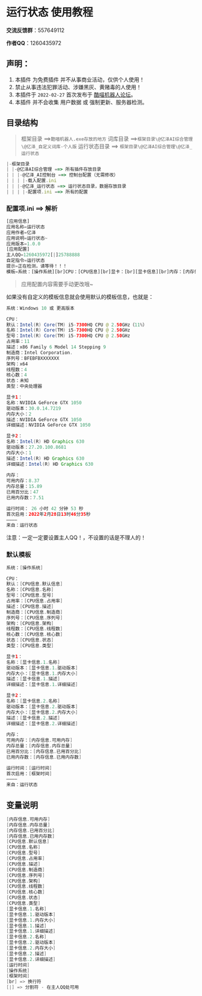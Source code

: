 # 运行状态 使用教程

**交流反馈群**：557649112

**作者QQ**：1260435972

## 声明：

1. 本插件 为免费插件 并不从事商业活动，仅供个人使用！
2. 禁止从事违法犯罪活动、涉嫌黑灰、黄赌毒的人使用！
3. 本插件于 `2022-02-27` 首次发布于 [酷喵机器人论坛](https://bbs.kumbot.cn/forum.php?mod=viewthread&tid=170&fromuid=712)。
4. 本插件 并不会收集 用户数据 或 强制更新、服务器检测。

## 目录结构
> 框架目录 ==>`酷喵机器人.exe存放的地方`
> 词库目录 ==>`框架目录\@亿泽AI综合管理\@亿泽_自定义词库-个人版`
> 运行状态目录 ==> `框架目录\@亿泽AI综合管理\@亿泽_运行状态`

```javascript
|-框架目录
| |-@亿泽AI综合管理 ==> 所有插件存放目录
| | |-@亿泽_AI控制台 ==> 控制台配置（无需修改）
| | | |-载入配置.ini
| | |-@亿泽_运行状态 ==> 运行状态目录，数据存放目录
| | | |-配置项.ini ==> 所有的配置
```

### 配置项.ini ==> 解析

```javascript
[应用信息]
应用名称=运行状态
应用作者=亿泽
应用说明=运行状态~
应用版本=1.0.0
[应用配置]
主人QQ=1260435972[|]25788888
自定指令=运行状态
提示=正在检测，请等待！！！
模板=系统：[操作系统][br]CPU：[CPU信息][br]显卡：[br][显卡信息][br]内存：[内存信息][br]运行时间：[运行时间][br]首次启用：[框架时间][br]————[br]来自：运行状态
```

> 应用配置内容需要手动更改哦~

如果没有自定义的模板信息就会使用默认的模板信息，也就是：

```java
系统：Windows 10 或 更高版本

CPU：
默认：Intel(R) Core(TM) i5-7300HQ CPU @ 2.50GHz（11%）
名称：Intel(R) Core(TM) i5-7300HQ CPU @ 2.50GHz
型号：Intel(R) Core(TM) i5-7300HQ CPU @ 2.50GHz
占用率：11
描述：x86 Family 6 Model 14 Stepping 9
制造商：Intel Corporation.
序列号：BFEBFBXXXXXXX
架构：x64
线程数：4
核心数：4
状态：未知
类型：中央处理器

显卡1：
名称：NVIDIA GeForce GTX 1050
驱动版本：30.0.14.7219
内存大小：2
描述：NVIDIA GeForce GTX 1050
详细描述：NVIDIA GeForce GTX 1050

显卡2：
名称：Intel(R) HD Graphics 630
驱动版本：27.20.100.8681
内存大小：1
描述：Intel(R) HD Graphics 630
详细描述：Intel(R) HD Graphics 630
    
内存：
可用内存：8.37
内存总量：15.89
已用百分比：47
已用内存数：7.51

运行时间： 26 小时 42 分钟 53 秒
首次启用：2022年2月28日13时46分35秒
————
来自：运行状态
```

注意：一定一定要设置主人QQ！，不设置的话是不理人的！

### 默认模板

```java
系统：[操作系统]

CPU：
默认：[CPU信息.默认信息]
名称：[CPU信息.名称]
型号：[CPU信息.型号]
占用率：[CPU信息.占用率]
描述：[CPU信息.描述]
制造商：[CPU信息.制造商]
序列号：[CPU信息.序列号]
架构：[CPU信息.架构]
线程数：[CPU信息.线程数]
核心数：[CPU信息.核心数]
状态：[CPU信息.状态]
类型：[CPU信息.类型]

显卡1：
名称：[显卡信息.1.名称]
驱动版本：[显卡信息.1.驱动版本]
内存大小：[显卡信息.1.内存大小]
描述：[显卡信息.1.描述]
详细描述：[显卡信息.1.详细描述]

显卡2：
名称：[显卡信息.2.名称]
驱动版本：[显卡信息.2.驱动版本]
内存大小：[显卡信息.2.内存大小]
描述：[显卡信息.2.描述]
详细描述：[显卡信息.2.详细描述]
    
内存：
可用内存：[内存信息.可用内存]
内存总量：[内存信息.内存总量]
已用百分比：[内存信息.已用百分比]
已用内存数：[内存信息.已用内存数]

运行时间：[运行时间]
首次启用：[框架时间]
————
来自：运行状态
```



## 变量说明

```java
[内存信息.可用内存]
[内存信息.内存总量]
[内存信息.已用百分比]
[内存信息.已用内存数]
[CPU信息.默认信息]
[CPU信息.名称]
[CPU信息.型号]
[CPU信息.占用率]
[CPU信息.描述]
[CPU信息.制造商]
[CPU信息.序列号]
[CPU信息.架构]
[CPU信息.线程数]
[CPU信息.核心数]
[CPU信息.状态]
[CPU信息.类型]
[显卡信息.1.名称]
[显卡信息.1.驱动版本]
[显卡信息.1.内存大小]
[显卡信息.1.描述]
[显卡信息.1.详细描述]
[显卡信息.2.名称]
[显卡信息.2.驱动版本]
[显卡信息.2.内存大小]
[显卡信息.2.描述]
[显卡信息.2.详细描述]
[运行时间]
[操作系统]
[框架时间]
[br] => 换行符
[|] => 分割符 - 在主人QQ处可用
```

